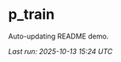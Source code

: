 # p_train

Auto-updating README demo.

<!--START_SECTION:status-->
_Last run: 2025-10-13 15:24 UTC_
<!--END_SECTION:status-->






























































































































































































































































































































































































































































































































































































































































































































































































































































































































































































































































































































































































